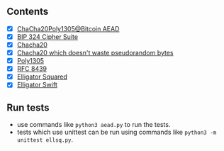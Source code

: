 ## Contents
- [x] [ChaCha20Poly1305@Bitcoin AEAD](./aead.py)
- [x] [BIP 324 Cipher Suite](./bip324cipher.py)
- [x] [Chacha20](./chacha20.py)
- [x] [Chacha20 which doesn't waste pseudorandom bytes](./newchacha20.py)
- [x] [Poly1305](./poly1305.py)
- [x] [RFC 8439](./rfc8439.py)
- [x] [Elligator Squared](./ellsq.py)
- [x] [Elligator Swift](./ellswift.py)

## Run tests
- use commands like `python3 aead.py` to run the tests.
- tests which use unittest can be run using commands like `python3 -m unittest ellsq.py`.